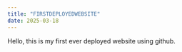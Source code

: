 ```yaml
---
title: "FIRSTDEPLOYEDWEBSITE"
date: 2025-03-18
---
```


Hello, this is my first ever deployed website using github.
